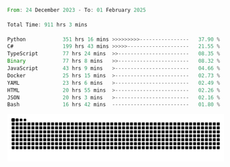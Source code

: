 <!--START_SECTION:waka-->

```rust
From: 24 December 2023 - To: 01 February 2025

Total Time: 911 hrs 3 mins

Python            351 hrs 16 mins >>>>>>>>>----------------   37.90 %
C#                199 hrs 43 mins >>>>>--------------------   21.55 %
TypeScript        77 hrs 24 mins  >>-----------------------   08.35 %
Binary            77 hrs 8 mins   >>-----------------------   08.32 %
JavaScript        43 hrs 9 mins   >------------------------   04.66 %
Docker            25 hrs 15 mins  >------------------------   02.73 %
YAML              23 hrs 6 mins   >------------------------   02.49 %
HTML              20 hrs 55 mins  >------------------------   02.26 %
JSON              20 hrs 3 mins   >------------------------   02.16 %
Bash              16 hrs 42 mins  -------------------------   01.80 %
```

<!--END_SECTION:waka-->


<picture>
  <source media="(prefers-color-scheme: dark)" srcset="https://raw.githubusercontent.com/jeerawut97/jeerawut97/output/github-contribution-grid-snake.svg">
  <img alt="github contribution grid snake animation" src="https://raw.githubusercontent.com/jeerawut97/jeerawut97/output/github-contribution-grid-snake.svg">
</picture>
